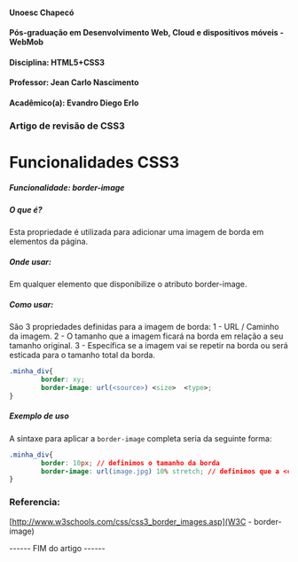 #### Unoesc Chapecó
#### Pós-graduação em Desenvolvimento Web, Cloud e dispositivos móveis - WebMob
#### Disciplina: HTML5+CSS3
#### Professor: Jean Carlo Nascimento
#### Acadêmico(a): Evandro Diego Erlo
### Artigo de revisão de CSS3

<h1>Funcionalidades CSS3 </h1>

##### Funcionalidade: border-image
##### O que é?
Esta propriedade é utilizada para adicionar uma imagem de borda em elementos da página.
##### Onde usar:
Em qualquer elemento que disponibilize o atributo border-image.
##### Como usar:
São 3 propriedades definidas para a imagem de borda:
1 - URL / Caminho da imagem.
2 - O tamanho que a imagem ficará na borda em relação a seu tamanho original.
3 - Específica se a imagem vai se repetir na borda ou será esticada para o tamanho total da borda.
```css
.minha_div{
        border: xy;
        border-image: url(<source>) <size>  <type>;
}
```
##### Exemplo de uso
A sintaxe para aplicar a <code>border-image</code> completa seria da seguinte forma:

```css
.minha_div{
        border: 10px; // definimos o tamanho da borda
        border-image: url(image.jpg) 10% stretch; // definimos que a <code>image.jpg</code> irá ser usada 10% do seu tamanho original e será esticada para preencher os espaçõs da borda do elemento.
}

```
### Referencia:
[http://www.w3schools.com/css/css3_border_images.asp](W3C - border-image)



------ FIM do artigo ------